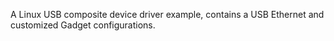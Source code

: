 A Linux USB composite device driver example, contains a USB Ethernet and customized Gadget configurations.

